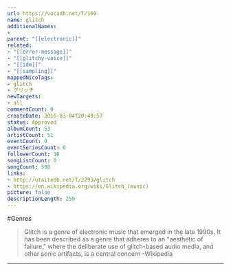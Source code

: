 ```yaml
---
url: https://vocadb.net/T/169
name: glitch
additionalNames: 
- 
parent: "[[electronic]]"
related:
- "[[error-message]]"
- "[[glitchy-voice]]"
- "[[idm]]"
- "[[sampling]]"
mappedNicoTags:
- glitch
- グリッチ
newTargets:
- all
commentCount: 0
createDate: 2016-03-04T20:49:57
status: Approved
albumCount: 53
artistCount: 51
eventCount: 0
eventSeriesCount: 0
followerCount: 16
songListCount: 0
songCount: 598
links: 
- http://utaitedb.net/T/2293/glitch
- https://en.wikipedia.org/wiki/Glitch_(music)
picture: false
descriptionLength: 259
---
```


#Genres

>Glitch is a genre of electronic music that emerged in the late 1990s. It has been described as a genre that adheres to an "aesthetic of failure," where the deliberate use of glitch-based audio media, and other sonic artifacts, is a central concern
-Wikipedia

---

